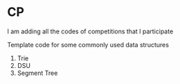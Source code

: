 # CP
I am adding all the codes of competitions that I participate

Template code for some commonly used data structures
1. Trie
2. DSU
3. Segment Tree
